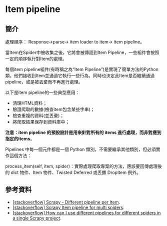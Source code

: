 # Item pipeline

## 簡介

處理順序：Response->parse-> item loader to item-> item pipeline。

當Item在Spider中被收集之後，它將會被傳遞到Item Pipeline，一些組件會按照一定的順序執行對Item的處理。

每個item pipeline組件(有時稱之為“Item Pipeline”)是實現了簡單方法的Python類。他們接收到Item並通過它執行一些行為，同時也決定此Item是否繼續通過pipeline，或是被丟棄而不再進行處理。

以下是item pipeline的一些典型應用：

* 清理HTML資料；
* 驗證爬取的數據(檢查item包含某些字串)；
* 檢查重複的資料(並丟棄)；
* 將爬取結果保存到資料庫中；

**注意：item pipeline 的預設設計是用來針對所有的 items 進行處理，而非對應到指定的items**。



Pipelines 中每一個元件都是一個 Python 類別，不需要繼承其他類別，但必須實作這個方法：

process\_item(self, item, spider)：實際處理爬取專案的方法，應該要回傳處理後的 dict 物件、Item 物件、Twisted Deferred 或丟擲 DropItem 例外。

## 參考資料

* [\[stackoverflow\] Scrapy - Different pipeline per Item](https://stackoverflow.com/questions/43927139/scrapy-different-pipeline-per-item).
* [\[stackoverflow\] Scrapy Item pipeline for multi spiders](https://stackoverflow.com/questions/32011264/scrapy-item-pipeline-for-multi-spiders).
* [\[stackoverflow\] How can I use different pipelines for different spiders in a single Scrapy project](https://stackoverflow.com/questions/8372703/how-can-i-use-different-pipelines-for-different-spiders-in-a-single-scrapy-proje).
